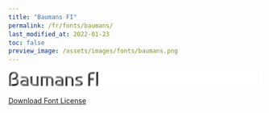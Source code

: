 ```yaml
---
title: "Baumans FI"
permalink: /fr/fonts/baumans/
last_modified_at: 2022-01-23
toc: false
preview_image: /assets/images/fonts/baumans.png
---
```

![Baumans](/assets/images/fonts/baumans.png)

[Download Font License](https://github.com/inkstitch/inkstitch/tree/main/fonts/baumans_FI/LICENSE)

